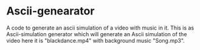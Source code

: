 # Ascii-genearator
A code to generate an ascii simulation of a video with music in it.
This is as Ascii-simulation generator which will generate an Ascii simulation of the video here it is "blackdance.mp4" with background music "Song.mp3".
